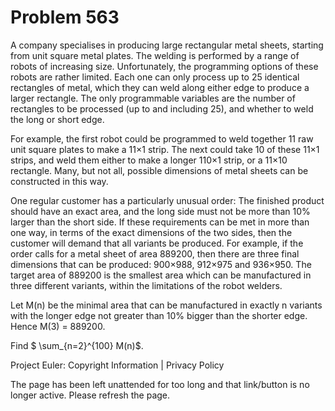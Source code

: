 #   Problem 563

   A company specialises in producing large rectangular metal sheets,
   starting from unit square metal plates. The welding is performed by a
   range of robots of increasing size. Unfortunately, the programming options
   of these robots are rather limited. Each one can only process up to 25
   identical rectangles of metal, which they can weld along either edge to
   produce a larger rectangle. The only programmable variables are the number
   of rectangles to be processed (up to and including 25), and whether to
   weld the long or short edge.

   For example, the first robot could be programmed to weld together 11 raw
   unit square plates to make a 11×1 strip. The next could take 10 of these
   11×1 strips, and weld them either to make a longer 110×1 strip, or a 11×10
   rectangle. Many, but not all, possible dimensions of metal sheets can be
   constructed in this way.

   One regular customer has a particularly unusual order: The finished
   product should have an exact area, and the long side must not be more than
   10% larger than the short side. If these requirements can be met in more
   than one way, in terms of the exact dimensions of the two sides, then the
   customer will demand that all variants be produced. For example, if the
   order calls for a metal sheet of area 889200, then there are three final
   dimensions that can be produced: 900×988, 912×975 and 936×950. The target
   area of 889200 is the smallest area which can be manufactured in three
   different variants, within the limitations of the robot welders.

   Let M(n) be the minimal area that can be manufactured in exactly n
   variants with the longer edge not greater than 10% bigger than the shorter
   edge. Hence M(3) = 889200.

   Find $ \sum_{n=2}^{100} M(n)$.

   Project Euler: Copyright Information | Privacy Policy

   The page has been left unattended for too long and that link/button is no
   longer active. Please refresh the page.
